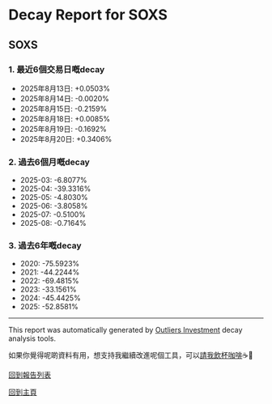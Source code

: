# Decay Report for SOXS

## SOXS

### 1. 最近6個交易日嘅decay

- 2025年8月13日: +0.0503%
- 2025年8月14日: -0.0020%
- 2025年8月15日: -0.2159%
- 2025年8月18日: +0.0085%
- 2025年8月19日: -0.1692%
- 2025年8月20日: +0.3406%

### 2. 過去6個月嘅decay

- 2025-03: -6.8077%
- 2025-04: -39.3316%
- 2025-05: -4.8030%
- 2025-06: -3.8058%
- 2025-07: -0.5100%
- 2025-08: -0.7164%

### 3. 過去6年嘅decay

- 2020: -75.5923%
- 2021: -44.2244%
- 2022: -69.4815%
- 2023: -33.1561%
- 2024: -45.4425%
- 2025: -52.8581%

------------------------------
This report was automatically generated by [Outliers Investment](https://outliersecon.github.io/Outliers-Investment/) decay analysis tools.

如果你覺得呢啲資料有用，想支持我繼續改進呢個工具，可以[請我飲杯咖啡](https://buymeacoffee.com/outliersecon)☕🙏

[回到報告列表](https://outliersecon.github.io/Outliers-Investment/reports/reports_public)

[回到主頁](https://outliersecon.github.io/Outliers-Investment/)